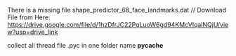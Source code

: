 There is a missing file shape_predictor_68_face_landmarks.dat  // Download File from Here: https://drive.google.com/file/d/1hzDfrJC22PqLuoW6gd94KMcVIqalNQjU/view?usp=drive_link

collect all thread file .pyc in one folder name __pycache__

